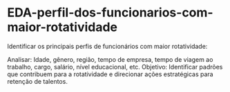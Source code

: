 # EDA-perfil-dos-funcionarios-com-maior-rotatividade

Identificar os principais perfis de funcionários com maior rotatividade:

Analisar: Idade, gênero, região, tempo de empresa, tempo de viagem ao trabalho, cargo, salário, nível educacional, etc.
Objetivo: Identificar padrões que contribuem para a rotatividade e direcionar ações estratégicas para retenção de talentos.
